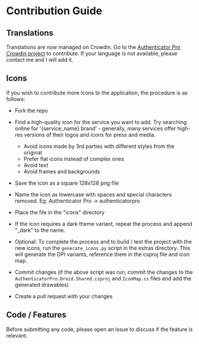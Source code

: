 # Contribution Guide 

## Translations

Translations are now managed on Crowdin. Go to the [Authenticator Pro Crowdin project](https://crwd.in/authenticator-pro) to contribute. If your language is not available, please contact me and I will add it.

## Icons

If you wish to contribute more icons to the application, the procedure is as follows:

* Fork the repo

* Find a high-quality icon for the service you want to add. Try searching online for '{service_name} brand' - generally, many services offer high-res versions of their logos and icons for press and media.
  
    * Avoid icons made by 3rd parties with different styles from the original
    * Prefer flat icons instead of complex ones
    * Avoid text
    * Avoid frames and backgrounds
  
* Save the icon as a square 128x128 png file

* Name the icon as lowercase with spaces and special characters removed. Eg: Authenticator Pro -> authenticatorpro
  
* Place the file in the "icons" directory

* If the icon requires a dark theme variant, repeat the process and append "_dark" to the name.

* Optional: To complete the process and to build / test the project with the new icons, run the `generate_icons.py` script in the extras directory. This will generate the DPI variants, reference them in the csproj file and icon map.

* Commit changes (if the above script was run, commit the changes to the `AuthenticatorPro.Droid.Shared.csproj` and `IconMap.cs` files and add the generated drawables)

* Create a pull request with your changes

## Code / Features

Before submitting any code, please open an issue to discuss if the feature is relevant.
